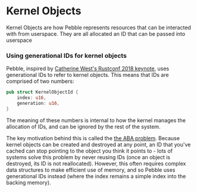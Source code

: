 # Kernel Objects
Kernel Objects are how Pebble represents resources that can be interacted with from userspace. They are all
allocated an ID that can be passed into userspace

### Using generational IDs for kernel objects
Pebble, inspired by [Catherine West's Rustconf 2018 keynote](https://www.youtube.com/watch?v=aKLntZcp27M), uses
generational IDs to refer to kernel objects. This means that IDs are comprised of two numbers:
``` rust
pub struct KernelObjectId {
    index: u16,
    generation: u16,
}
```

The meaning of these numbers is internal to how the kernel manages the allocation of IDs, and can be ignored by the
rest of the system.

The key motivation behind this is called the [the ABA problem](https://en.wikipedia.org/wiki/ABA_problem). Because
kernel objects can be created and destroyed at any point, an ID that you've cached can stop pointing to the object
you think it points to - lots of systems solve this problem by never reusing IDs (once an object is destroyed, its
ID is not reallocated). However, this often requires complex data structures to make efficient use of memory, and
so Pebble uses generational IDs instead (where the index remains a simple index into the backing memory).
